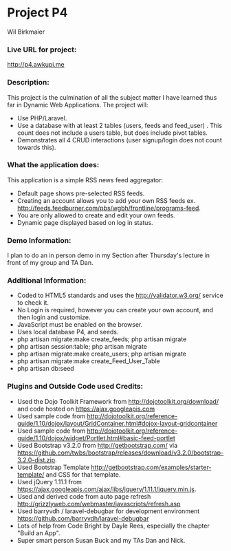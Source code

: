 # Project P4
Wil Birkmaier

### Live URL for project:
<http://p4.awkupi.me>

### Description:
This project is the culmination of all the subject matter I have learned thus far in Dynamic Web Applications. The project will:
+ Use PHP/Laravel.
+ Use a database with at least 2 tables (users, feeds and feed_user) . This count does not include a users table, but does include pivot tables.
+ Demonstrates all 4 CRUD interactions (user signup/login does not count towards this).

### What the application does:
This application is a simple RSS news feed aggregator:
+ Default page shows pre-selected RSS feeds.
+ Creating an account allows you to add your own RSS feeds ex. <http://feeds.feedburner.com/pbs/wgbh/frontline/programs-feed>.
+ You are only allowed to create and edit your own feeds.
+ Dynamic page displayed based on log in status.

### Demo Information:
I plan to do an in person demo in my Section after Thursday's lecture in front of my group and TA Dan.

### Additional Information:
+ Coded to HTML5 standards and uses the <http://validator.w3.org/> service to check it.
+ No Login is required, however you can create your own account, and then login and customize.
+ JavaScript must be enabled on the browser.
+ Uses local database P4, and seeds.
 + php artisan migrate:make create_feeds; php artisan migrate
 + php artisan session:table; php artisan migrate
 + php artisan migrate:make create_users; php artisan migrate
 + php artisan migrate:make create_Feed_User_Table
 + php artisan db:seed

### Plugins and Outside Code used Credits:
+ Used the Dojo Toolkit Framework from <http://dojotoolkit.org/download/> and code hosted on https://ajax.googleapis.com
+ Used sample code from <http://dojotoolkit.org/reference-guide/1.10/dojox/layout/GridContainer.html#dojox-layout-gridcontainer>
+ Used sample code from <http://dojotoolkit.org/reference-guide/1.10/dojox/widget/Portlet.html#basic-feed-portlet>
+ Used Bootstrap v3.2.0 from <http://getbootstrap.com/> via <https://github.com/twbs/bootstrap/releases/download/v3.2.0/bootstrap-3.2.0-dist.zip>.
+ Used Bootstrap Template <http://getbootstrap.com/examples/starter-template/> and CSS for that template.
+ Used jQuery 1.11.1 from <https://ajax.googleapis.com/ajax/libs/jquery/1.11.1/jquery.min.js>.
+ Used and derived code from auto page refresh <http://grizzlyweb.com/webmaster/javascripts/refresh.asp>
+ Used barryvdh / laravel-debugbar for development environment <https://github.com/barryvdh/laravel-debugbar>
+ Lots of help from Code Bright by Dayle Rees, especially the chapter "Build an App".
+ Super smart person Susan Buck and my TAs Dan and Nick.